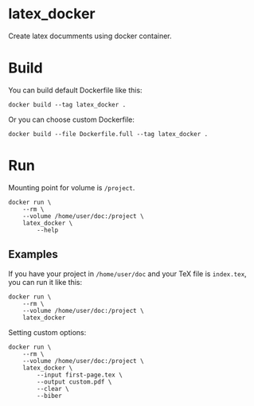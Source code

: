# latex_docker
Create latex documments using docker container.

# Build

You can build default Dockerfile like this:
```
docker build --tag latex_docker .
```

Or you can choose custom Dockerfile:
```
docker build --file Dockerfile.full --tag latex_docker .
```

# Run

Mounting point for volume is `/project`.
```
docker run \
	--rm \
	--volume /home/user/doc:/project \
	latex_docker \
		--help
```

## Examples

If you have your project in `/home/user/doc` and your TeX file is `index.tex`, you can run it like this:
```
docker run \
	--rm \
	--volume /home/user/doc:/project \
	latex_docker
```

Setting custom options:
```
docker run \
	--rm \
	--volume /home/user/doc:/project \
	latex_docker \
		--input first-page.tex \
		--output custom.pdf \
		--clear \
		--biber
```
